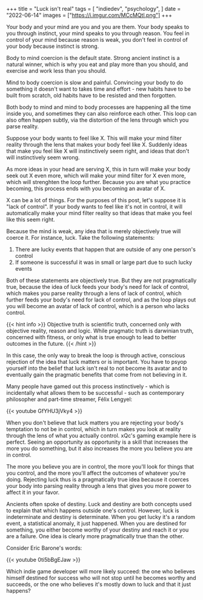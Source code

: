 +++
title = "Luck isn't real"
tags = [
    "indiedev",
    "psychology",
]
date = "2022-06-14"
images = ["https://i.imgur.com/MCcMQtl.png"]
+++

Your body and your mind are you and you are them. Your body speaks to you through instinct, your mind speaks to you through reason.
You feel in control of your mind because reason is weak, you don't feel in control of your body because instinct is strong.

Body to mind coercion is the default state. Strong ancient instinct is a natural winner, which is why you eat and play more than you should, and exercise and work less than you should.

Mind to body coercion is slow and painful. Convincing your body to do something it doesn't want to takes time and effort - new habits have to be built from scratch, old habits have to be resisted and then forgotten.

Both body to mind and mind to body processes are happening all the time inside you, and sometimes they can also reinforce each other. This loop can also often happen subtly, via the distortion of the lens through 
which you parse reality.

Suppose your body wants to feel like X. This will make your mind filter reality through the lens that makes your body feel like X. 
Suddenly ideas that make you feel like X will instinctively seem right, and ideas that don't will instinctively seem wrong.

As more ideas in your head are serving X, this in turn will make your body seek out X even more, which will make your mind filter for X even more, which will strenghten the loop further.
Because you are what you practice becoming, this process ends with you becoming an avatar of X.

X can be a lot of things. For the purposes of this post, let's suppose it is "lack of control".
If your body wants to feel like it's not in control, it will automatically make your mind filter reality so that ideas that make you feel like this seem right.

Because the mind is weak, any idea that is merely objectively true will coerce it. For instance, luck. Take the following statements:

1. There are lucky events that happen that are outside of any one person's control
2. If someone is successful it was in small or large part due to such lucky events

Both of these statements are objectively true. But they are not pragmatically true, because the idea of luck feeds your body's need for lack of control,
which makes you parse reality through a lens of lack of control, which further feeds your body's need for lack of control, and as the loop plays out you will become an avatar of lack of control, which is a person who lacks control.

{{< hint info >}}
Objective truth is scientific truth, concerned only with objective reality, reason and logic. While pragmatic truth is darwinian truth, concerned with fitness, or only what is true enough to lead to better outcomes in the future.
{{< /hint >}}

In this case, the only way to break the loop is through active, conscious rejection of the idea that luck matters or is important. You have to psyop yourself into the belief that luck isn't real to not
become its avatar and to eventually gain the pragmatic benefits that come from not believing in it. 

Many people have gamed out this process instinctively - which is incidentally what allows them to be successful - such as contemporary philosopher and part-time streamer, Félix Lengyel:

{{< youtube GfYHU3jVky4 >}}

When you don't believe that luck matters you are rejecting your body's temptation to not be in control, which in turn makes you look at reality through the lens of what you actually control. xQc's gaming example here is perfect.
Seeing an opportunity as opportunity is a skill that increases the more you do something, but it also increases the more you believe you are in control.

The more you believe you are in control, the more you'll look for things that you control, and the more you'll affect the outcomes of whatever you're doing. Rejecting luck thus is a pragmatically true idea because it coerces
your body into parsing reality through a lens that gives you more power to affect it in your favor.

Ancients often spoke of destiny. Luck and destiny are both concepts used to explain that which happens outside one's control. However, luck is indeterminate and destiny is determinate. When you get lucky
it's a random event, a statistical anomaly, it just happened. When you are destined for something, you either become worthy of your destiny and reach it or you are a failure. One idea is clearly more pragmatically true than the other.

Consider Eric Barone's words:

{{< youtube 0ti5bBgEJaw >}}

Which indie game developer will more likely succeed: the one who believes himself destined for success who will not stop until he becomes worthy and succeeds, or the one who believes it's mostly down to luck and that it just happens?
